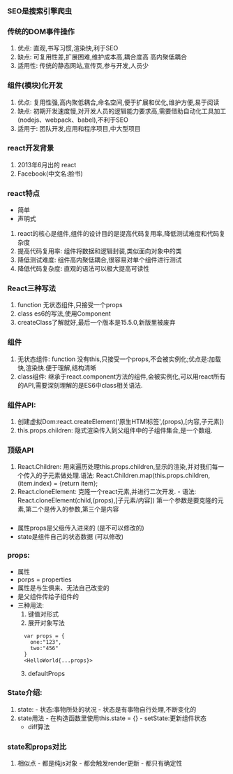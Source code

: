 ### SEO是搜索引擎爬虫
### 传统的DOM事件操作
  1. 优点: 直观,书写习惯,渲染快,利于SEO
  2. 缺点: 可复用性差,扩展困难,维护成本高,耦合度高  高内聚低耦合
  3. 适用性: 传统的静态网站,宣传页,参与开发,人员少
### 组件(模块)化开发
  1. 优点: 复用性强,高内聚低耦合,命名空间,便于扩展和优化,维护方便,易于阅读
  2. 缺点: 初期开发速度慢,对开发人员的逻辑能力要求高,需要借助自动化工具加工(nodejs、webpack、babel),不利于SEO
  3. 适用于: 团队开发,应用和程序项目,中大型项目
### react开发背景
  1. 2013年6月出的 react
  2. Facebook(中文名:脸书)

### react特点
  - 简单
  - 声明式
  1. react的核心是组件,组件的设计目的是提高代码复用率,降低测试难度和代码复杂度
  2. 提高代码复用率: 组件将数据和逻辑封装,类似面向对象中的类
  3. 降低测试难度: 组件高内聚低耦合,很容易对单个组件进行测试
  4. 降低代码复杂度: 直观的语法可以极大提高可读性

### React三种写法
  1. function 无状态组件,只接受一个props
  2. class  es6的写法,使用Component
  3. createClass了解就好,最后一个版本是15.5.0,新版里被废弃

### 组件
  1. 无状态组件: function   没有this,只接受一个props,不会被实例化;优点是:加载快,渲染快.便于理解,结构清晰
  2. class组件: 继承于react.component方法的组件,会被实例化,可以用react所有的API,需要深刻理解的是ES6中class相关语法.

### 组件API:
  1. 创建虚拟Dom:react.createElement('原生HTMl标签',(props),[内容,子元素])
  2. this.props.children:  隐式渲染传入到父组件中的子组件集合,是一个数组.

### 顶级API
  1. React.Children: 用来遍历处理this.props.children,显示的渲染,并对我们每一个传入的子元素做处理.语法: React.Children.map(this.props.children,(item.index) = {return item};
  2. React.cloneElement: 克隆一个react元素,并进行二次开发.
    - 语法: React.cloneElement(child,(props),[子元素/内容])   第一个参数是要克隆的元素,第二个是传入的参数,第三个是内容

### 
  - 属性props是父级传入进来的  (是不可以修改的)
  - state是组件自己的状态数据  (可以修改)

### props:
  - 属性
  - porps = properties
  - 属性是与生俱来、无法自己改变的
  - 是父组件传给子组件的
  - 三种用法:
    1. 键值对形式
    2. 展开对象写法
      ```
        var props = {
          one:"123",
          two:"456"
        }
        <HelloWorld{...props}>
      ```
    3. defaultProps

### State介绍:
  1. state:
    - 状态:事物所处的状况
    - 状态是有事物自行处理,不断变化的
  2. state用法
    - 在构造函数里使用this.state = {}
    - setState:更新组件状态
      - diff算法
### state和props对比
  1. 相似点
    - 都是纯js对象
    - 都会触发render更新
    - 都只有确定性